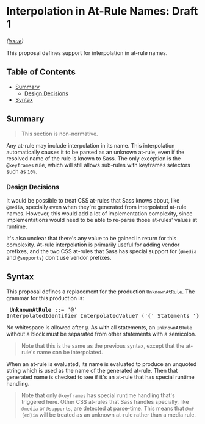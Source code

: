 # Interpolation in At-Rule Names: Draft 1

*([Issue](https://github.com/sass/sass/issues/429))*

This proposal defines support for interpolation in at-rule names.

## Table of Contents

* [Summary](#summary)
  * [Design Decisions](#design-decisions)
* [Syntax](#syntax)

## Summary

> This section is non-normative.

Any at-rule may include interpolation in its name. This interpolation
automatically causes it to be parsed as an unknown at-rule, even if the resolved
name of the rule is known to Sass. The only exception is the `@keyframes` rule,
which will still allows sub-rules with keyframes selectors such as `10%`.

### Design Decisions

It would be possible to treat CSS at-rules that Sass knows about, like `@media`,
specially even when they're generated from interpolated at-rule names. However,
this would add a lot of implementation complexity, since implementations would
need to be able to re-parse those at-rules' values at runtime.

It's also unclear that there's any value to be gained in return for this
complexity. At-rule interpolation is primarily useful for adding vendor
prefixes, and the two CSS at-rules that Sass has special support for (`@media`
and `@supports`) don't use vendor prefixes.

## Syntax

This proposal defines a replacement for the production `UnknownAtRule`. The
grammar for this production is:

<x><pre>
**UnknownAtRule** ::= '@' InterpolatedIdentifier InterpolatedValue?
&#32;                   ('{' Statements '}')?
</pre></x>

No whitespace is allowed after `@`. As with all statements, an `UnknownAtRule`
without a block must be separated from other statements with a semicolon.

> Note that this is the same as the previous syntax, except that the at-rule's
> name can be interpolated.

When an at-rule is evaluated, its name is evaluated to produce an unquoted
string which is used as the name of the generated at-rule. Then that generated
name is checked to see if it's an at-rule that has special runtime handling.

> Note that only `@keyframes` has special runtime handling that's triggered
> here. Other CSS at-rules that Sass handles specially, like `@media` or
> `@supports`, are detected at parse-time. This means that `@m#{ed}ia` will be
> treated as an unknown at-rule rather than a media rule.

